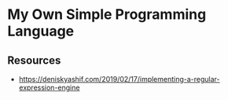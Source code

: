 # My Own Simple Programming Language

## Resources

* https://deniskyashif.com/2019/02/17/implementing-a-regular-expression-engine

